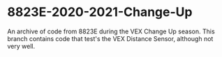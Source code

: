 # 8823E-2020-2021-Change-Up
An archive of code from 8823E during the VEX Change Up season.
This branch contains code that test's the VEX Distance Sensor, although not very well.